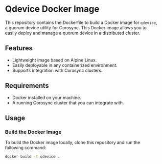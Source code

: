 # Qdevice Docker Image

This repository contains the Dockerfile to build a Docker image for `qdevice`, a quorum device utility for Corosync. This Docker image allows you to easily deploy and manage a quorum device in a distributed cluster.

## Features

- Lightweight image based on Alpine Linux.
- Easily deployable in any containerized environment.
- Supports integration with Corosync clusters.

## Requirements

- Docker installed on your machine.
- A running Corosync cluster that you can integrate with.

## Usage

### Build the Docker Image

To build the Docker image locally, clone this repository and run the following command:

```bash
docker build -t qdevice .
